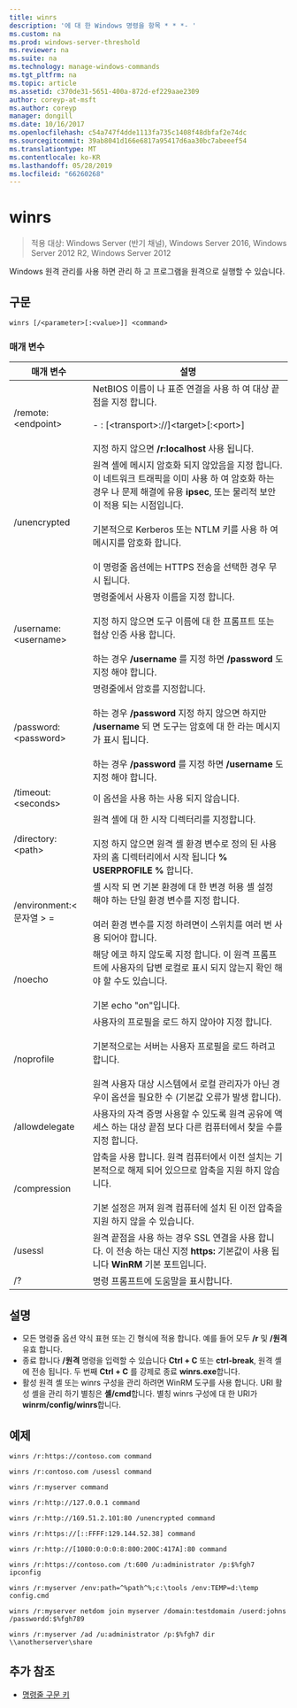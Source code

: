 ```yaml
---
title: winrs
description: '에 대 한 Windows 명령을 항목 * * *- '
ms.custom: na
ms.prod: windows-server-threshold
ms.reviewer: na
ms.suite: na
ms.technology: manage-windows-commands
ms.tgt_pltfrm: na
ms.topic: article
ms.assetid: c370de31-5651-400a-872d-ef229aae2309
author: coreyp-at-msft
ms.author: coreyp
manager: dongill
ms.date: 10/16/2017
ms.openlocfilehash: c54a747f4dde1113fa735c1408f48dbfaf2e74dc
ms.sourcegitcommit: 39ab8041d166e6817a95417d6aa30bc7abeeef54
ms.translationtype: MT
ms.contentlocale: ko-KR
ms.lasthandoff: 05/28/2019
ms.locfileid: "66260268"
---
```

# <a name="winrs"></a>winrs

>적용 대상: Windows Server (반기 채널), Windows Server 2016, Windows Server 2012 R2, Windows Server 2012

Windows 원격 관리를 사용 하면 관리 하 고 프로그램을 원격으로 실행할 수 있습니다.   
## <a name="syntax"></a>구문  
```  
winrs [/<parameter>[:<value>]] <command>  
```  
### <a name="parameters"></a>매개 변수  
|매개 변수|설명|  
|-------|--------|  
|/remote:\<endpoint>|NetBIOS 이름이 나 표준 연결을 사용 하 여 대상 끝점을 지정 합니다.<br /><br />-   <url>: [\<transport>://]\<target>[:\<port>]<br /><br />지정 하지 않으면 **/r:localhost** 사용 됩니다.|  
|/unencrypted|원격 셸에 메시지 암호화 되지 않았음을 지정 합니다. 이 네트워크 트래픽을 이미 사용 하 여 암호화 하는 경우 나 문제 해결에 유용 **ipsec**, 또는 물리적 보안이 적용 되는 시점입니다.<br /><br />기본적으로 Kerberos 또는 NTLM 키를 사용 하 여 메시지를 암호화 합니다.<br /><br />이 명령줄 옵션에는 HTTPS 전송을 선택한 경우 무시 됩니다.|  
|/username:\<username>|명령줄에서 사용자 이름을 지정 합니다.<br /><br />지정 하지 않으면 도구 이름에 대 한 프롬프트 또는 협상 인증 사용 합니다.<br /><br />하는 경우 **/username** 를 지정 하면 **/password** 도 지정 해야 합니다.|  
|/password:\<password>|명령줄에서 암호를 지정합니다.<br /><br />하는 경우 **/password** 지정 하지 않으면 하지만 **/username** 되 면 도구는 암호에 대 한 라는 메시지가 표시 됩니다.<br /><br />하는 경우 **/password** 를 지정 하면 **/username** 도 지정 해야 합니다.|  
|/timeout:\<seconds>|이 옵션을 사용 하는 사용 되지 않습니다.|  
|/directory:\<path>|원격 셸에 대 한 시작 디렉터리를 지정합니다.<br /><br />지정 하지 않으면 원격 셸 환경 변수로 정의 된 사용자의 홈 디렉터리에서 시작 됩니다 **% USERPROFILE %** 합니다.|  
|/environment:\<문자열 > =<value>|셸 시작 되 면 기본 환경에 대 한 변경 허용 셸 설정 해야 하는 단일 환경 변수를 지정 합니다.<br /><br />여러 환경 변수를 지정 하려면이 스위치를 여러 번 사용 되어야 합니다.|  
|/noecho|해당 에코 하지 않도록 지정 합니다. 이 원격 프롬프트에 사용자의 답변 로컬로 표시 되지 않는지 확인 해야 할 수도 있습니다.<br /><br />기본 echo "on"입니다.|  
|/noprofile|사용자의 프로필을 로드 하지 않아야 지정 합니다.<br /><br />기본적으로는 서버는 사용자 프로필을 로드 하려고 합니다.<br /><br />원격 사용자 대상 시스템에서 로컬 관리자가 아닌 경우이 옵션을 필요한 수 (기본값 오류가 발생 합니다).|  
|/allowdelegate|사용자의 자격 증명 사용할 수 있도록 원격 공유에 액세스 하는 대상 끝점 보다 다른 컴퓨터에서 찾을 수를 지정 합니다.|  
|/compression|압축을 사용 합니다.  원격 컴퓨터에서 이전 설치는 기본적으로 해제 되어 있으므로 압축을 지원 하지 않습니다.<br /><br />기본 설정은 꺼져 원격 컴퓨터에 설치 된 이전 압축을 지원 하지 않을 수 있습니다.|  
|/usessl|원격 끝점을 사용 하는 경우 SSL 연결을 사용 합니다.  이 전송 하는 대신 지정 **https:** 기본값이 사용 됩니다 **WinRM** 기본 포트입니다.|  
|/?|명령 프롬프트에 도움말을 표시합니다.|  

## <a name="remarks"></a>설명  
-   모든 명령줄 옵션 약식 표현 또는 긴 형식에 적용 합니다. 예를 들어 모두 **/r** 및 **/원격** 유효 합니다.  
-   종료 합니다 **/원격** 명령을 입력할 수 있습니다 **Ctrl + C** 또는 **ctrl-break**, 원격 셸에 전송 됩니다. 두 번째 **Ctrl + C** 를 강제로 종료 **winrs.exe**합니다.  
-   활성 원격 셸 또는 winrs 구성을 관리 하려면 WinRM 도구를 사용 합니다.  URI 활성 셸을 관리 하기 별칭은 **셸/cmd**합니다.  별칭 winrs 구성에 대 한 URI가 **winrm/config/winrs**합니다.  

## <a name="BKMK_Examples"></a>예제  
```  
winrs /r:https://contoso.com command  
```  
```  
winrs /r:contoso.com /usessl command  
```  
```  
winrs /r:myserver command  
```  
```  
winrs /r:http://127.0.0.1 command  
```  
```  
winrs /r:http://169.51.2.101:80 /unencrypted command  
```  
```  
winrs /r:https://[::FFFF:129.144.52.38] command  
```  
```  
winrs /r:http://[1080:0:0:0:8:800:200C:417A]:80 command  
```  
```  
winrs /r:https://contoso.com /t:600 /u:administrator /p:$%fgh7 ipconfig  
```  
```  
winrs /r:myserver /env:path=^%path^%;c:\tools /env:TEMP=d:\temp config.cmd  
```  
```  
winrs /r:myserver netdom join myserver /domain:testdomain /userd:johns /passwordd:$%fgh789  
```  
```  
winrs /r:myserver /ad /u:administrator /p:$%fgh7 dir \\anotherserver\share  
```  

## <a name="additional-references"></a>추가 참조  
-   [명령줄 구문 키](command-line-syntax-key.md)  
  
